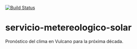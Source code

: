 [![Build Status](https://travis-ci.org/Thargelion/servicio-metereologico-solar.svg?branch=master)](https://travis-ci.org/Thargelion/servicio-metereologico-solar)


# servicio-metereologico-solar
Pronóstico del clima en Vulcano para la próxima década.
